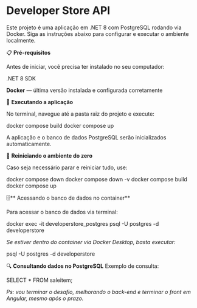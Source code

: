 # Developer Store API

Este projeto é uma aplicação em .NET 8 com PostgreSQL rodando via Docker.
Siga as instruções abaixo para configurar e executar o ambiente localmente.

📋 **Pré-requisitos**

Antes de iniciar, você precisa ter instalado no seu computador:

.NET 8 SDK

**Docker** — última versão instalada e configurada corretamente

🚀 **Executando a aplicação**

No terminal, navegue até a pasta raiz do projeto e execute:

docker compose build
docker compose up

A aplicação e o banco de dados PostgreSQL serão inicializados automaticamente.

🔄 **Reiniciando o ambiente do zero**

Caso seja necessário parar e reiniciar tudo, use:

docker compose down
docker compose down -v
docker compose build
docker compose up

🗄️** Acessando o banco de dados no container**

Para acessar o banco de dados via terminal:

docker exec -it developerstore_postgres psql -U postgres -d developerstore

*Se estiver dentro do container via Docker Desktop, basta executar:*

psql -U postgres -d developerstore

🔍 **Consultando dados no PostgreSQL**
Exemplo de consulta:

SELECT * FROM saleitem;

_Ps: vou terminar o desafio, melhorando o back-end e terminar o front em Angular, mesmo após o prazo._
